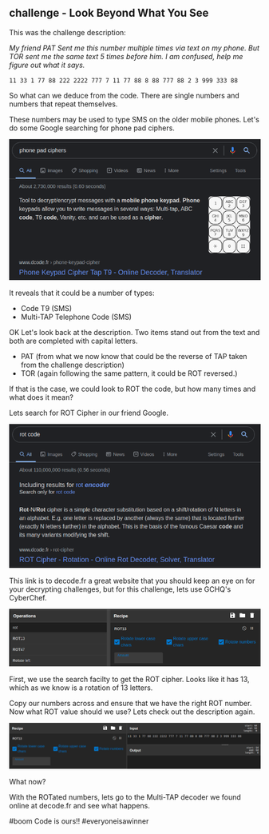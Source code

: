 ## challenge - Look Beyond What You See

This was the challenge description:

*My friend PAT Sent me this number multiple times via text on my phone. But TOR sent me the same text 5 times before him. I am confused, help me figure out what it says.*

```
11 33 1 77 88 222 2222 777 7 11 77 88 8 88 777 88 2 3 999 333 88
```
So what can we deduce from the code. There are single numbers and numbers that repeat themselves.

These numbers may be used to type SMS on the older mobile phones. Let's do some Google searching for phone pad ciphers.

![](./images/image012d.png)

It reveals that it could be a number of types:

- Code T9 (SMS)
- Multi-TAP Telephone Code (SMS)

OK Let's look back at the description. Two items stand out from the text and both are completed with capital letters.

- PAT (from what we now know that could be the reverse of TAP taken from the challenge description)
- TOR (again following the same pattern, it could be ROT reversed.)

If that is the case, we could look to ROT the code, but how many times and what does it mean?

Lets search for ROT Cipher in our friend Google.

![](./images/image012a.png)

This link is to decode.fr a great website that you should keep an eye on for your decrypting challenges, but for this challenge, lets use GCHQ's CyberChef.

![](./images/image012b.png)

First, we use the search facilty to get the ROT cipher. Looks like it has 13, which as we know is a rotation of 13 letters. 

Copy our numbers across and ensure that we have the right ROT number. Now what ROT value should we use? Lets check out the description again.

![](./images/image012c.png)

What now?

With the ROTated numbers, lets go to the Multi-TAP decoder we found online at decode.fr and see what happens.

#boom Code is ours!!
#everyoneisawinner
